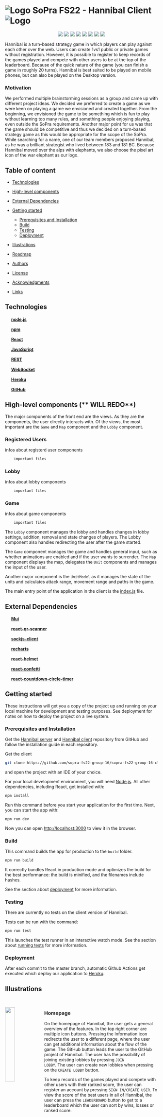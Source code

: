 # ![Logo](https://github.com/sopra-fs22-group-16/sopra-fs22-group-16-client/blob/ReadMe-media/images/logo/war_elephant_purple.png) SoPra FS22 - Hannibal Client ![Logo](https://github.com/sopra-fs22-group-16/sopra-fs22-group-16-client/blob/ReadMe-media/images/logo/war_elephant_purple_left.png)

<p align="center">
	<img src="https://img.shields.io/github/issues-raw/sopra-fs22-group-16/sopra-fs22-group-16-client"/>
	<img src="https://img.shields.io/github/milestones/progress/sopra-fs22-group-16/sopra-fs22-group-16-client/2"/>
	<img src="https://img.shields.io/github/milestones/progress/sopra-fs22-group-16/sopra-fs22-group-16-client/3"/>
	<img src="https://img.shields.io/github/milestones/progress/sopra-fs22-group-16/sopra-fs22-group-16-client/4"/>
	<img src="https://sonarcloud.io/api/project_badges/measure?project=sopra-fs22-group-16_sopra-fs22-hannibal-client&metric=bugs"/>
	<img src="https://sonarcloud.io/api/project_badges/measure?project=sopra-fs22-group-16_sopra-fs22-hannibal-client&metric=vulnerabilities"/>
	<img src="https://sonarcloud.io/api/project_badges/measure?project=sopra-fs22-group-16_sopra-fs22-hannibal-client&metric=code_smells"/>
	<img src="https://img.shields.io/github/license/sopra-fs22-group-16/sopra-fs22-group-16-client"/>
</p>

Hannibal is a turn-based strategy game in which players can play against each other over the web. Users can create 1vs1 public or private games without registration. However, it is possible to register to keep records of the games played and compete with other users to be at the top of the leaderboard. Because of the quick nature of the game (you can finish a game in roughly 20 turns). Hannibal is best suited to be played on mobile phones, but can also be played on the Desktop version.  

### Motivation
We performed multiple brainstorming sessions as a group and came up with different project ideas. We decided we preferred to create a game as we were keen on playing a game we envisioned and created together. From the beginning, we envisioned the game to be something which is fun to play without learning too many rules, and something people enjoying playing, even outside the SoPra requirements. Another major point for us was that the game should be competitive and thus we decided on a turn-based strategy game as this would be appropriate for the scope of the SoPra. While searching for a name, one of our team members proposed Hannibal, as he was a brilliant strategist who lived between 183 and 181 BC. Because Hannibal moved over the alps with elephants, we also choose the pixel art icon of the war elephant as our logo.


## Table of content

- [Technologies](#technologies)
- [High-level components](#high-level-components)
- [External Dependencies](#external-dependencies)
- [Getting started](#getting-started)
    - [Prerequisites and Installation](#prerequisites-and-installation)
	- [Build](#build)
	- [Testing](#testing)
	- [Deployment](#deployment)

- [Illustrations](#illustrations)
- [Roadmap](#roadmap)
- [Authors](#authors)
- [License](#license)
- [Acknowledgments](#acknowledgments)
- [Links](#links)

## Technologies

<img src="https://github.com/get-icon/geticon/blob/master/icons/nodejs-icon.svg" width="16" height="16" />   [**node.js**](https://www.npmjs.com) 	

<img src="https://github.com/get-icon/geticon/blob/master/icons/npm.svg" width="16" height="16" />   [**npm**](https://www.npmjs.com) 	

<img src="https://upload.wikimedia.org/wikipedia/commons/4/47/React.svg" width="16" height="16" />   [**React**](https://reactjs.org/) 	

<img src="https://upload.wikimedia.org/wikipedia/commons/9/99/Unofficial_JavaScript_logo_2.svg" width="16" height="16" /> [**JavaScript**](https://www.javascript.com/)	

<img src="https://user-images.githubusercontent.com/91155454/170842503-3a531289-1afc-4b9c-87c1-cc120d9229ce.svg" style='visibility:hidden;' width="16" height="16" /> [**REST**](https://en.wikipedia.org/wiki/Representational_state_transfer) 

<img src="https://user-images.githubusercontent.com/91155454/170843632-39007803-3026-4e48-bb78-93836a3ea771.png" style='visibility:hidden;' width="16" height="16" /> [**WebSocket**](https://en.wikipedia.org/wiki/WebSocket)

<img src="https://github.com/get-icon/geticon/blob/master/icons/heroku-icon.svg" width="16" height="16" /> [**Heroku**](https://www.heroku.com/)		

<img src="https://github.com/get-icon/geticon/blob/master/icons/github-icon.svg" width="16" height="16" /> [**GitHub**](https://github.com/)	

## High-level components (** WILL REDO**)

The major components of the front end are the views. As they are the components, the user directly interacts with. Of the views, the most important are the `Game` and `Map` component and the `Lobby` component.

### Registered Users
infos about registerd user components

```bash
	important files 
```

### Lobby
infos about lobby components

```bash
	important files 
```

### Game

infos about game components

```bash
	important files 
```


The `Lobby` component manages the lobby and handles changes in lobby settings, addition, removal and state changes of players. The Lobby component also handles redirecting the user after the game started.

The `Game` component manages the game and handles general input, such as whether animations are enabled and if the user wants to surrender. The `Map` component displays the map, delegates the `Unit` components and manages the input of the user.

Another major component is the `UnitModel` as it manages the state of the units and calculates attack range, movement range and paths in the game.

The main entry point of the application in the client is the [index.js](https://github.com/sopra-fs22-group-16/sopra-fs22-group-16-client/blob/master/src/index.js) file.

## External Dependencies

<img src="https://github.com/get-icon/geticon/blob/master/icons/material-ui.svg" width="16" height="16" /> [**Mui**](https://mui.com/)		

<img src="https://user-images.githubusercontent.com/91155454/170842620-fd6f8352-6f42-41c2-b35a-6c7157cc2727.svg" width="16" height="16" /> [**react-qr-scanner**](https://www.npmjs.com/package/react-qr-scanner)

<img src="https://user-images.githubusercontent.com/91155454/170842854-9efaadbf-2d09-49c7-a738-d19fe8f9a257.png" width="16" height="16" /> [**sockjs-client**](https://www.npmjs.com/package/sockjs-client)	

<img src="https://avatars.githubusercontent.com/u/13690587?s=200&v=4" width="16" height="16" /> [**recharts**](https://github.com/recharts/recharts)	

<img src="https://avatars.githubusercontent.com/u/1261928?s=200&v=4" width="16" height="16" /> [**react-helmet**](https://github.com/nfl/react-helmet)	

<img src="https://avatars.githubusercontent.com/u/297461?v=4" width="16" height="16" /> [**react-confetti**](https://github.com/alampros/react-confetti)	

<img src="https://avatars.githubusercontent.com/u/10707142?v=4" width="16" height="16" /> [**react-countdown-circle-timer**](https://github.com/vydimitrov/react-countdown-circle-timer)	

## Getting started
<p>
These instructions will get you a copy of the project up and running on your local machine for development and testing purposes. See deployment for notes on how to deploy the project on a live system.
</p>

### Prerequisites and Installation
Get the [Hannibal server](https://github.com/sopra-fs22-group-16/sopra-fs22-group-16-server) and [Hannibal client](https://github.com/sopra-fs22-group-16/sopra-fs22-group-16-client) repository from GitHub and follow the installation guide in each repository.

Get the client

```bash
git clone https://github.com/sopra-fs22-group-16/sopra-fs22-group-16-client.git
```

and open the project with an IDE of your choice.

For your local development environment, you will need [Node.js](https://nodejs.org). All other dependencies, including React, get installed with:

```bash
npm install
```

Run this command before you start your application for the first time. Next, you can start the app with:

```bash
npm run dev
```

Now you can open [http://localhost:3000](http://localhost:3000) to view it in the browser.

### Build
This command builds the app for production to the `build` folder.
```bash
npm run build
```
It correctly bundles React in production mode and optimizes the build for the best performance: the build is minified, and the filenames include hashes.<br>

See the section about [deployment](https://facebook.github.io/create-react-app/docs/deployment) for more information.

### Testing
There are currently no tests on the client version of Hannibal.

Tests can be run with the command:  
```bash
npm run test
```

This launches the test runner in an interactive watch mode. 
See the section about [running tests](https://facebook.github.io/create-react-app/docs/running-tests) for more information.


### Deployment
After each commit to the master branch, automatic Github Actions get executed which deploy our application to [Heroku](https://www.heroku.com/).

## Illustrations

<br clear="both"/>

<p>

<img align="left" width="25%" src="https://github.com/sopra-fs22-group-16/sopra-fs22-group-16-client/blob/ReadMe-media/images/Illustrations/Homepage.png">
	
	
### Homepage

On the homepage of Hannibal, the user gets a general overview of the features. In the top right corner are multiple icon buttons. Pressing the Information icon redirects the user to a different page, where the user can get additional information about the flow of the game. The GitHub button leads the user to the GitHub project of Hannibal. The user has the possibility of joining existing lobbies by pressing <code>JOIN LOBBY</code>. The user can create new lobbies when pressing on the <code>CREATE LOBBY</code> button.

To keep records of the games played and compete with other users with their ranked score, the user can register an account by pressing <code>SIGN IN/CREATE USER</code>. To view the score of the best users in all of Hannibal, the user can press the <code>LEADERBOARD</code> button to get to a leaderboard which the user can sort by wins, losses or ranked score.

</p>	
	
<br clear="both"/>

<br>

<br>

<p>

<img align="left" width="25%" src="https://github.com/sopra-fs22-group-16/sopra-fs22-group-16-client/blob/ReadMe-media/images/Illustrations/CreateLobby.png">

<img align="right" width="25%" src="https://github.com/sopra-fs22-group-16/sopra-fs22-group-16-client/blob/ReadMe-media/images/Illustrations/PublicLobbies.png">

### Creating and joining a lobby

After pressing <code>CREATE LOBBY</code> the user is presented with a form where he can specify the name, the type and the visibility of the lobby. In game of type Ranked, the registered users compete against each other and in the end the wins, losses and ranked score get updated. With the option visibility, the user can decide if the lobby gets added to the list of public lobbies. 


After pressing <code>JOIN LOBBY</code> the user is presented with a list of public lobbies. The name, type, number of players and type of the lobby is indicated. The user can join the lobby if the user is eligible for the lobby by pressing on it.
	
If the user wants to join a specifig lobby, they can press <code>JOIN A LOBBY BY CODE</code>.
	
Additionally, the user can return to the home screen by pressing <code>RETURN HOME</code>.
	
</p>
	
<br clear="right"/>

<br>

<p>

<img align="left" width="25%" src="https://github.com/sopra-fs22-group-16/sopra-fs22-group-16-client/blob/ReadMe-media/images/Illustrations/JoinLobbyByCode.png">

<img align="right" width="25%" src="https://github.com/sopra-fs22-group-16/sopra-fs22-group-16-client/blob/ReadMe-media/images/Illustrations/JoinLobbyByQRCode.png">

### Joining a lobby by code
	
After pressing <code>JOIN A LOBBY BY CODE</code> the user gets presented with an inputfield where, the user can input a lobbycode. The user can validate the code by pressing <code>VALIDATE CODE</code>. 

Additianally, the user can press <code>Join using a QR code instead</code> to get the possibility to join a lobby by scanning a QR code.

The user can return to the list of public lobbies or the homepage by using the two buttons below.
	
</p>
	
<br clear="right"/>

<br>

<p>

<img align="left"  width="25%" src="https://github.com/sopra-fs22-group-16/sopra-fs22-group-16-client/blob/ReadMe-media/images/Illustrations/Lobby.png">

### Lobby
	
In the lobby, the user can see the current settings of the lobby. This includes the name (NAME), the visibility (ACCESS), the type (TYPE), the number of players and respectively the maximal number of players (PLAYERS) and the number of ready players (READY). Below the lobby information is a table with the players currently in the lobby. The name of the play, the team and ready status is stated in each table row. The user can change his name by selecting the input field and then pressing the yellow button on the left of it. The user can change his ready status by clicking on the checkbox in the user's row.

The host of the lobby has access to three additional views. He can access them via the blue links above the lobby information and below the player table. With the above link, he has the possibility of changing the lobby settings. The link below the player's table allows the host to see the invitation code or the QR code.
	
</p>
	
<br clear="both"/>
<br>

<p>

<img align="left"  width="25%" src="https://github.com/sopra-fs22-group-16/sopra-fs22-group-16-client/blob/ReadMe-media/images/Illustrations/StartOfGame.png">

<img align="right"  width="25%" src="https://github.com/sopra-fs22-group-16/sopra-fs22-group-16-client/blob/ReadMe-media/images/Illustrations/game.png">

### Game
	
In the game, at the start of each turn, the turn number and the name of the player whose name it is gets shown. After holding for a certain amount of time, the pop up vanishes. The user can then see the map. If it is the turn of the player, the units are marked. Animations can be disabled by clicking the button in the top left corner. The user can surrender by pressing the flag in the bottom left corner. The user can select a unit by clicking on it.
	
</p>
	
<br clear="both"/>

<br>

<p>

<img align="left"  width="25%" src="https://github.com/sopra-fs22-group-16/sopra-fs22-group-16-client/blob/ReadMe-media/images/Illustrations/MovementAndAttackRange.png">

<img align="right"  width="25%" src="https://github.com/sopra-fs22-group-16/sopra-fs22-group-16-client/blob/ReadMe-media/images/Illustrations/attack.png">

After the user selected a unit, the movement range is shown with the striped tile. The full attack range is shown with the framed tiles. If a hostile unit is inside the attack or movement range, the indicator below is colored red. The user can select a hostile unit in attack range and the estimated damage exchange is displayed in a pop up above the hostile unit. A dropdown shows where the user can select the actions to perform. There are further ways to perform actions with more precision. Please refer to the [info page of Hannibal](https://sopra-fs22-group-16-client.herokuapp.com/info) for more information.
	
</p>
	
<br clear="both"/>
<br>

<p>

<img align="left"  width="25%" src="https://github.com/sopra-fs22-group-16/sopra-fs22-group-16-client/blob/ReadMe-media/images/Illustrations/Victory.png">

<img align="right"  width="25%" src="https://github.com/sopra-fs22-group-16/sopra-fs22-group-16-client/blob/ReadMe-media/images/Illustrations/Defeat.png">

### End of game
	
After all units of a player got destroyed or one player surrendered, the victory or defeat view gets shown. The name of the user who won gets named again, and the winner gets showered in confetti. The user has the possibility to look at statistics about the game by pressing <code>STATISTICS</code>. If the user wants to play again, <code>PLAY AGAIN</code> leads the user back to the lobby, where the user can get ready again. If the user doesn’t want to play again, <code>RETURN HOME</code>, returns the user back to the home screen, and the user leaves the lobby automatically. 

</p>
	
<br clear="both"/>
<br>

<img align="left"  width="25%" src="https://github.com/sopra-fs22-group-16/sopra-fs22-group-16-client/blob/ReadMe-media/images/Illustrations/statisticsKPT.png">

<img align="right"  width="25%" src="https://github.com/sopra-fs22-group-16/sopra-fs22-group-16-client/blob/ReadMe-media/images/Illustrations/statisticsUPT.png">

### Statistics

To learn from the game the users just played, they can look at two different graphs. In units per turn the user can see the number of unit each player had in each turn. In kills per turn the player sees the number of kills performed by each player in each turn. Like in the victory and defeat view the user can either play again with <code>PLAY AGAIN</code> or return back to the home screen with <code>RETURN HOME</code>.

</p>
	
<br clear="both"/>
<br>

## Roadmap

<p align="center">
<img align="center" src="https://github.com/sopra-fs22-group-16/sopra-fs22-group-16-client/blob/ReadMe-media/images/Illustrations/Hannibalroadmap.png" width="50%"/>
</p>

## Authors

* **Luis Torrejón Machado**  - [luis-tm](https://github.com/luis-tm)
* **Paul Luley**  - [paolovic](https://github.com/paolovic)
* **Maria Korobeynikova** - [mkorob](https://github.com/mkorob)
* **Hilal Çomak** - [hilalcomak](https://github.com/hilalcomak)
* **Alessio Brazerol** - [apple00juice](https://github.com/apple00juice)

## License
This project is licensed under [GPLv3](https://www.gnu.org/licenses/gpl-3.0.en.html), which guarantees end users the freedoms to run, study, share and modify the software.

## Acknowledgments
* This project is based on the [SoPra FS22 - Client Template](https://github.com/HASEL-UZH/sopra-fs22-template-client)
* Thanks to **Melih Catal** - [melihcatal](https://github.com/melihcatal) who supported us as a Tutor and Scrum Master during this project.

## Links
* [Hannibal Client Website](https://sopra-fs22-group-16-client.herokuapp.com/)
* [Hannibal Server Website](https://sopra-fs22-group-16-server.herokuapp.com/)
* [SonarCloud](https://sonarcloud.io/organizations/sopra-fs22-group-16/projects)
* [Issue tracker](https://github.com/sopra-fs22-group-16/sopra-fs22-group-16-client/issues)
